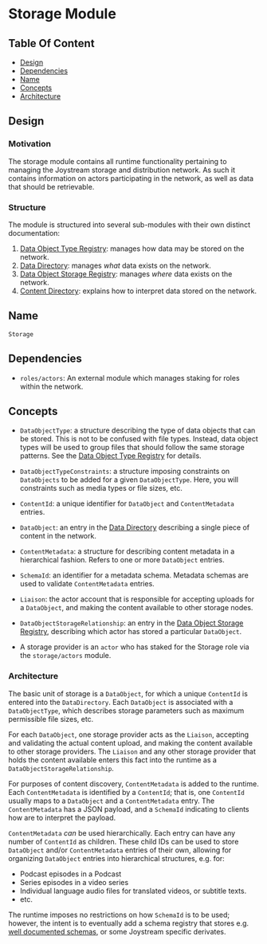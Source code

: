 # Storage Module

## Table Of Content

- [Design](#design)
- [Dependencies](#dependencies)
- [Name](#name)
- [Concepts](#concepts)
- [Architecture](#architecture)

## Design

### Motivation

The storage module contains all runtime functionality pertaining to managing
the Joystream storage and distribution network. As such it contains information
on actors participating in the network, as well as data that should be
retrievable.

### Structure

The module is structured into several sub-modules with their own distinct
documentation:

1. [Data Object Type Registry](./storage-module/data-object-type-registry.md):
   manages how data may be stored on the network.
1. [Data Directory](./storage-module/data-directory.md):
   manages *what* data exists on the network.
1. [Data Object Storage Registry](./storage-module/data-object-storage-registry.md):
   manages  *where* data exists on the network.
1. [Content Directory](./storage-module/content-directory.md'):
   explains how to interpret data stored on the network.

## Name

`Storage`

## Dependencies

- `roles/actors`: An external module which manages staking for roles within the
  network.

## Concepts

- `DataObjectType`: a structure describing the type of data objects that can be
  stored. This is not to be confused with file types. Instead, data object
  types will be used to group files that should follow the same storage
  patterns. See the [Data Object Type Registry](./storage-module/data-object-type-registry.md)
  for details.

- `DataObjectTypeConstraints`: a structure imposing constraints on `DataObjects`
  to be added for a given `DataObjectType`. Here, you will constraints such as
  media types or file sizes, etc.

- `ContentId`: a unique identifier for `DataObject` and `ContentMetadata`
  entries.

- `DataObject`: an entry in the [Data Directory](./storage-module/data-directory.md)
  describing a single piece of content in the network.

- `ContentMetadata`: a structure for describing content metadata in a
  hierarchical fashion. Refers to one or more `DataObject` entries.

- `SchemaId`: an identifier for a metadata schema. Metadata schemas are used to
  validate `ContentMetadata` entries.

- `Liaison`: the actor account that is responsible for accepting uploads for
  a `DataObject`, and making the content available to other storage nodes.

- `DataObjectStorageRelationship`: an entry in the [Data Object Storage Registry](./storage-module/data-object-storage-registry.md),
  describing which actor has stored a particular `DataObject`.

- A storage provider is an `actor` who has staked for the Storage role via the
  `storage/actors` module.

### Architecture

The basic unit of storage is a `DataObject`, for which a unique `ContentId` is
entered into the `DataDirectory`. Each `DataObject` is associated with a
`DataObjectType`, which describes storage parameters such as maximum permissible
file sizes, etc.

For each `DataObject`, one storage provider acts as the `Liaison`, accepting and
validating the actual content upload, and making the content available to other
storage providers. The `Liaison` and any other storage provider that holds the
content available enters this fact into the runtime as a
`DataObjectStorageRelationship`.

For purposes of content discovery, `ContentMetadata` is added to the runtime.
Each `ContentMetadata` is identified by a `ContentId`; that is, one `ContentId`
usually maps to a `DataObject` and a `ContentMetadata` entry. The
`ContentMetadata` has a JSON payload, and a `SchemaId` indicating to clients how
are to interpret the payload.

`ContentMetadata` *can* be used hierarchically. Each entry can have any number
of `ContentId` as children. These child IDs can be used to store `DataObject`
and/or `ContentMetadata` entries of their own, allowing for organizing
`DataObject` entries into hierarchical structures, e.g. for:

- Podcast episodes in a Podcast
- Series episodes in a video series
- Individual language audio files for translated videos, or subtitle texts.
- etc.

The runtime imposes no restrictions on how `SchemaId` is to be used; however,
the intent is to eventually add a schema registry that stores e.g.
[well documented schemas](https://schema.org), or some Joystream specific
derivates.
